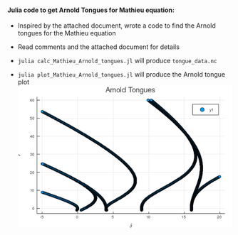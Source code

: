 #### Julia code to get Arnold Tongues for Mathieu equation:

* Inspired by the attached document, wrote a code to find the Arnold tongues for the Mathieu equation
* Read comments and the attached document for details

* ```julia calc_Mathieu_Arnold_tongues.jl``` will produce ```tongue_data.nc```
* ```julia plot_Mathieu_Arnold_tongues.jl``` will produce the Arnold tongue plot
![ArnoldTongues](ArnoldTongues.png)
